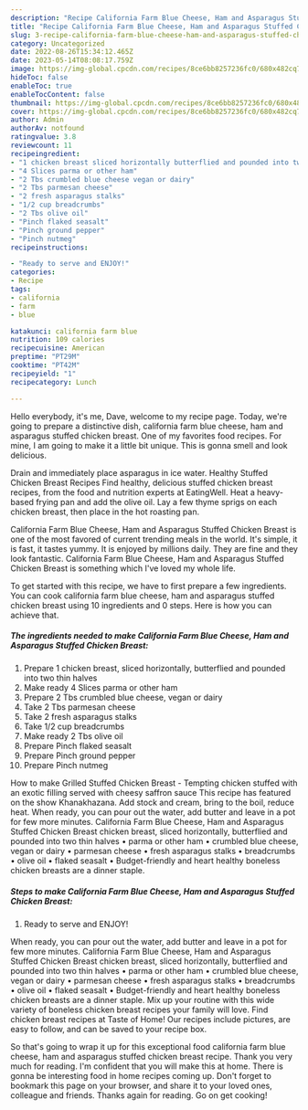 ```yaml
---
description: "Recipe California Farm Blue Cheese, Ham and Asparagus Stuffed Chicken Breast the Delicious}"
title: "Recipe California Farm Blue Cheese, Ham and Asparagus Stuffed Chicken Breast the Delicious}"
slug: 3-recipe-california-farm-blue-cheese-ham-and-asparagus-stuffed-chicken-breast-the-delicious
category: Uncategorized
date: 2022-08-26T15:34:12.465Z
date: 2023-05-14T08:08:17.759Z
image: https://img-global.cpcdn.com/recipes/8ce6bb8257236fc0/680x482cq70/california-farm-blue-cheese-ham-and-asparagus-stuffed-chicken-breast-recipe-main-photo.jpg
hideToc: false
enableToc: true
enableTocContent: false
thumbnail: https://img-global.cpcdn.com/recipes/8ce6bb8257236fc0/680x482cq70/california-farm-blue-cheese-ham-and-asparagus-stuffed-chicken-breast-recipe-main-photo.jpg
cover: https://img-global.cpcdn.com/recipes/8ce6bb8257236fc0/680x482cq70/california-farm-blue-cheese-ham-and-asparagus-stuffed-chicken-breast-recipe-main-photo.jpg
author: Admin
authorAv: notfound
ratingvalue: 3.8
reviewcount: 11
recipeingredient:
- "1 chicken breast sliced horizontally butterflied and pounded into two thin halves"
- "4 Slices parma or other ham"
- "2 Tbs crumbled blue cheese vegan or dairy"
- "2 Tbs parmesan cheese"
- "2 fresh asparagus stalks"
- "1/2 cup breadcrumbs"
- "2 Tbs olive oil"
- "Pinch flaked seasalt"
- "Pinch ground pepper"
- "Pinch nutmeg"
recipeinstructions:

- "Ready to serve and ENJOY!"
categories:
- Recipe
tags:
- california
- farm
- blue

katakunci: california farm blue 
nutrition: 109 calories
recipecuisine: American
preptime: "PT29M"
cooktime: "PT42M"
recipeyield: "1"
recipecategory: Lunch

---
```



Hello everybody, it's me, Dave, welcome to my recipe page. Today, we're going to prepare a distinctive dish, california farm blue cheese, ham and asparagus stuffed chicken breast. One of my favorites food recipes. For mine, I am going to make it a little bit unique. This is gonna smell and look delicious.

Drain and immediately place asparagus in ice water. Healthy Stuffed Chicken Breast Recipes Find healthy, delicious stuffed chicken breast recipes, from the food and nutrition experts at EatingWell. Heat a heavy-based frying pan and add the olive oil. Lay a few thyme sprigs on each chicken breast, then place in the hot roasting pan.

California Farm Blue Cheese, Ham and Asparagus Stuffed Chicken Breast is one of the most favored of current trending meals in the world. It's simple, it is fast, it tastes yummy. It is enjoyed by millions daily. They are fine and they look fantastic. California Farm Blue Cheese, Ham and Asparagus Stuffed Chicken Breast is something which I've loved my whole life.


To get started with this recipe, we have to first prepare a few ingredients. You can cook california farm blue cheese, ham and asparagus stuffed chicken breast using 10 ingredients and 0 steps. Here is how you can achieve that.

<!--inarticleads1-->

##### The ingredients needed to make California Farm Blue Cheese, Ham and Asparagus Stuffed Chicken Breast:

1. Prepare 1 chicken breast, sliced horizontally, butterflied and pounded into two thin halves
1. Make ready 4 Slices parma or other ham
1. Prepare 2 Tbs crumbled blue cheese, vegan or dairy
1. Take 2 Tbs parmesan cheese
1. Take 2 fresh asparagus stalks
1. Take 1/2 cup breadcrumbs
1. Make ready 2 Tbs olive oil
1. Prepare Pinch flaked seasalt
1. Prepare Pinch ground pepper
1. Prepare Pinch nutmeg


How to make Grilled Stuffed Chicken Breast - Tempting chicken stuffed with an exotic filling served with cheesy saffron sauce This recipe has featured on the show Khanakhazana. Add stock and cream, bring to the boil, reduce heat. When ready, you can pour out the water, add butter and leave in a pot for few more minutes. California Farm Blue Cheese, Ham and Asparagus Stuffed Chicken Breast chicken breast, sliced horizontally, butterflied and pounded into two thin halves • parma or other ham • crumbled blue cheese, vegan or dairy • parmesan cheese • fresh asparagus stalks • breadcrumbs • olive oil • flaked seasalt • Budget-friendly and heart healthy boneless chicken breasts are a dinner staple. 

<!--inarticleads2-->

##### Steps to make California Farm Blue Cheese, Ham and Asparagus Stuffed Chicken Breast:


1. Ready to serve and ENJOY!

When ready, you can pour out the water, add butter and leave in a pot for few more minutes. California Farm Blue Cheese, Ham and Asparagus Stuffed Chicken Breast chicken breast, sliced horizontally, butterflied and pounded into two thin halves • parma or other ham • crumbled blue cheese, vegan or dairy • parmesan cheese • fresh asparagus stalks • breadcrumbs • olive oil • flaked seasalt • Budget-friendly and heart healthy boneless chicken breasts are a dinner staple. Mix up your routine with this wide variety of boneless chicken breast recipes your family will love. Find chicken breast recipes at Taste of Home! Our recipes include pictures, are easy to follow, and can be saved to your recipe box. 

So that's going to wrap it up for this exceptional food california farm blue cheese, ham and asparagus stuffed chicken breast recipe. Thank you very much for reading. I'm confident that you will make this at home. There is gonna be interesting food in home recipes coming up. Don't forget to bookmark this page on your browser, and share it to your loved ones, colleague and friends. Thanks again for reading. Go on get cooking!
